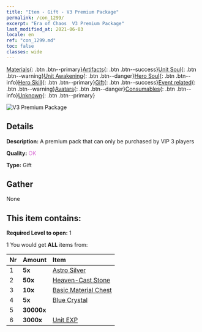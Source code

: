 ```yaml
---
title: "Item - Gift - V3 Premium Package"
permalink: /con_1299/
excerpt: "Era of Chaos  V3 Premium Package"
last_modified_at: 2021-06-03
locale: en
ref: "con_1299.md"
toc: false
classes: wide
---
```

 [Materials](/Items/){: .btn .btn--primary}[Artifacts](/Items/Artifacts/){: .btn .btn--success}[Unit Soul](/Items/UnitSoul/){: .btn .btn--warning}[Unit Awakening](/Items/UnitAwakening/){: .btn .btn--danger}[Hero Soul](/Items/HeroSoul/){: .btn .btn--info}[Hero Skill](/Items/HeroSkill/){: .btn .btn--primary}[Gift](/Items/Gift/){: .btn .btn--success}[Event related](/Items/Events/){: .btn .btn--warning}[Avatars](/Items/Avatars/){: .btn .btn--danger}[Consumables](/Items/Consumables/){: .btn .btn--info}[Unknown](/Items/Unknown/){: .btn .btn--primary}

 ![V3 Premium Package](/images/t/i_905003.png)

## Details
 **Description:** A premium pack that can only be purchased by VIP 3 players

 **Quality:** <span style="color: #DA70D6">OK</span>

 **Type:** Gift

## Gather

  None

## This item contains:

 **Required Level to open:** 1

 1 You would get **ALL** items  from:

  | Nr | Amount |     Item    |
  |:---|:-------|:------------|
  | 1 |  **5x** | [Astro Silver](/Items/con_969/) |  | 
  | 2 |  **50x** | [Heaven-Cast Stone](/Items/art_188/) |  | 
  | 3 |  **10x** | [Basic Material Chest](/Items/con_756/) |  | 
  | 4 |  **5x** | [Blue Crystal](/Items/con_716/) |  | 
  | 5 |  **30000x** | <i class="fas fa-coins"/> |  | 
  | 6 |  **3000x** | [Unit EXP](/Items/con_902/) |  | 
